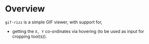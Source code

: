 
# Overview

`gif-rizz` is a simple GIF viewer, with support for,
* getting the `X, Y` co-ordinates via hovering (to be used as input for cropping tool(s)).